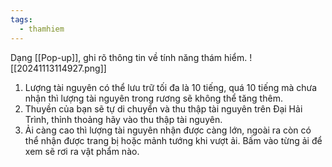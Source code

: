 ```yaml
---
tags:
  - thamhiem
---
```

Dạng [[Pop-up]], ghi rõ thông tin về tính năng thám hiểm.
![[20241113114927.png]]

1. Lượng tài nguyên có thể lưu trữ tối đa là 10 tiếng, quá 10 tiếng mà chưa nhận thì lượng tài nguyên trong rương sẽ không thể tăng thêm.
2. Thuyền của bạn sẽ tự di chuyển và thu thập tài nguyên trên Đại Hải Trình, thỉnh thoảng hãy vào thu thập tài nguyên.
3. Ải càng cao thì lượng tài nguyên nhận được càng lớn, ngoài ra còn có thể nhận được trang bị hoặc mảnh tướng khi vượt ải. Bấm vào từng ải để xem sẽ rơi ra vật phẩm nào.
